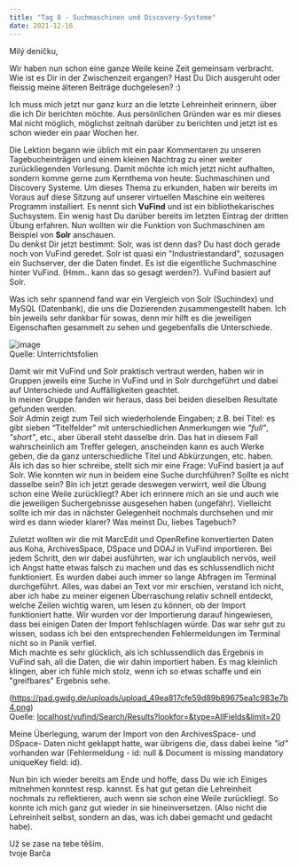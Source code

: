 ```yaml
---
title: "Tag 8 - Suchmaschinen und Discovery-Systeme"
date: 2021-12-16
---
```


Milý deníčku,

Wir haben nun schon eine ganze Weile keine Zeit gemeinsam verbracht. Wie ist es Dir in der Zwischenzeit ergangen? Hast Du Dich ausgeruht oder fleissig meine älteren Beiträge duchgelesen? :)

Ich muss mich jetzt nur ganz kurz an die letzte Lehreinheit erinnern, über die ich Dir berichten möchte. Aus persönlichen Gründen war es mir dieses Mal nicht möglich, möglichst zeitnah darüber zu berichten und jetzt ist es schon wieder ein paar Wochen her.

Die Lektion begann wie üblich mit ein paar Kommentaren zu unseren Tagebucheinträgen und einem kleinen Nachtrag zu einer weiter zurückliegenden Vorlesung. Damit möchte ich mich jetzt nicht aufhalten, sondern komme gerne zum Kernthema von heute: Suchmaschinen und Discovery Systeme.
Um dieses Thema zu erkunden, haben wir bereits im Voraus auf diese Sitzung auf unserer virtuellen Maschine ein weiteres Programm installiert. Es nennt sich **VuFind** und ist ein bibliothekarisches Suchsystem. Ein wenig hast Du darüber bereits im letzten Eintrag der dritten Übung erfahren. Nun wollten wir die Funktion von Suchmaschinen am Beispiel von **Solr** anschauen. <br>
Du denkst Dir jetzt bestimmt: Solr, was ist denn das? Du hast doch gerade noch von VuFind geredet. Solr ist quasi ein "Industriestandard", sozusagen ein Suchserver, der die Daten findet. Es ist die eigentliche Suchmaschine hinter VuFind. (Hmm.. kann das so gesagt werden?). VuFind basiert auf Solr.

Was ich sehr spannend fand war ein Vergleich von Solr (Suchindex) und MySQL (Datenbank), die uns die Dozierenden zusammengestellt haben. Ich bin jeweils sehr dankbar für sowas, denn mir hilft es die jeweiligen Eigenschaften gesammelt zu sehen und gegebenfalls die Unterschiede.

![image](https://user-images.githubusercontent.com/90834630/148903762-40158ffb-cb59-4404-a71c-873f1534fe23.png) <br>
Quelle: Unterrichtsfolien

Damit wir mit VuFind und Solr praktisch vertraut werden, haben wir in Gruppen jeweils eine Suche in VuFind und in Solr durchgeführt und dabei auf Unterschiede und Auffälligkeiten geachtet. <br>
In meiner Gruppe fanden wir heraus, dass bei beiden dieselben Resultate gefunden werden. <br>
Solr Admin zeigt zum Teil sich wiederholende Eingaben; z.B. bei Titel: es gibt sieben “Titelfelder” mit unterschiedlichen Anmerkungen wie *"full"*, *"short"*, etc., aber überall steht dasselbe drin. Das hat in diesem Fall wahrscheinlich am Treffer gelegen, anscheinden kann es auch Werke geben, die da ganz unterschiedliche Titel und Abkürzungen, etc. haben. <br>
Als ich das so hier schreibe, stellt sich mir eine Frage: VuFind basiert ja auf Solr. Wie konnten wir nun in beidem eine Suche durchführen? Sollte es nicht dasselbe sein?
Bin ich jetzt gerade deswegen verwirrt, weil die Übung schon eine Weile zurückliegt? Aber ich erinnere mich an sie und auch wie die jeweiligen Suchergebnisse ausgesehen 
haben (ungefähr). Vielleicht sollte ich mir das in nächster Gelegenheit nochmals durchsehen und mir wird es dann wieder klarer? Was meinst Du, liebes Tagebuch?

Zuletzt wollten wir die mit MarcEdit und OpenRefine konvertierten Daten aus Koha, ArchivesSpace, DSpace und DOAJ in VuFind importieren.
Bei jedem Schritt, den wir dabei ausführten, war ich unglaublich nervös, weil ich Angst hatte etwas falsch zu machen und das es schlussendlich nicht funktioniert. Es wurden dabei auch immer so lange Abfragen im Terminal durchgeführt. Alles, was dabei an Text vor mir erschien, verstand ich nicht, aber ich habe zu meiner eigenen Überraschung relativ 
schnell entdeckt, welche Zeilen wichtig waren, um lesen zu können, ob der Import funktioniert hatte. Wir wurden vor der Importierung darauf hingewiesen, dass bei einigen Daten der Import fehlschlagen würde. Das war sehr gut zu wissen, sodass ich bei den entsprechenden Fehlermeldungen im Terminal nicht so in Panik verfiel. <br>
Mich machte es sehr glücklich, als ich schlussendlich das Ergebnis in VuFind sah, all die Daten, die wir dahin importiert haben. Es mag kleinlich klingen, aber ich fühle mich stolz, wenn ich so etwas schaffe und ein "greifbares" Ergebnis sehe. <br>

(https://pad.gwdg.de/uploads/upload_49ea817cfe59d89b89675ea1c983e7b4.png) <br>
Quelle: [localhost/vufind/Search/Results?lookfor=&type=AllFields&limit=20](localhost/vufind/Search/Results?lookfor=&type=AllFields&limit=20)

Meine Überlegung, warum der Import von den ArchivesSpace- und DSpace- Daten nicht geklappt hatte, war übrigens die, dass dabei keine *"id"* vorhanden war (Fehlermeldung - id: null & Document is missing mandatory uniqueKey field: id).

Nun bin ich wieder bereits am Ende und hoffe, dass Du wie ich Einiges mitnehmen konntest resp. kannst. Es hat gut getan die Lehreinheit nochmals zu reflektieren, auch wenn sie schon eine Weile zurückliegt. So konnte ich mich ganz gut wieder in sie hineinversetzen. (Also nicht die Lehreinheit selbst, sondern an das, was ich dabei gemacht und gedacht habe). 

Už se zase na tebe těším. <br>
tvoje Barča


